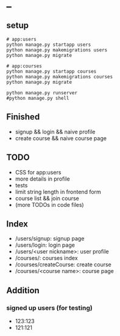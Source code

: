 # \_

## setup
```
# app:users
python manage.py startapp users
python manage.py makemigrations users
python manage.py migrate

# app:courses
python manage.py startapp courses
python manage.py makemigrations courses
python manage.py migrate

python manage.py runserver
#python manage.py shell

```

## Finished
- signup && login && naive profile
- create course && naive course page

## TODO
- CSS for app:users
- more details in profile
- tests
- limit string length in frontend form
- course list && join course
- (more TODOs in code files)

## Index
- /users/signup: signup page
- /users/login: login page
- /users/\<user nickname\>: user profile
- /courses/: courses index
- /courses/createCourse: create course
- /courses/\<course name\>: course page


## Addition
### signed up users (for testing)
- 123:123
- 121:121
